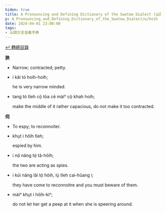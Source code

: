 ```yaml
---
hiden: true
title: A Pronouncing and Defining Dictionary of the Swatow Dialect (汕頭方言音義字典) / hoih
p: A_Pronouncing_and_Defining_Dictionary_of_the_Swatow_Dialect/w/hoih
date: 2024-04-01 23:00:00
tags: 
- 汕頭方言音義字典
---
```


[↩️ 轉總目錄](/A_Pronouncing_and_Defining_Dictionary_of_the_Swatow_Dialect)


**狹**
- Narrow; contracted; petty.

- i kâi tó hoih-hoih;

  he is very narrow minded.

- tang tó tîeh cò̤ tōa cē màiⁿ cò̤ khah hoih;

  make the middle of it rather capacious, do not make it too contracted.

**伺**
- To espy; to reconnoiter.

- khṳt i hôih tîeh;

  espied by him.

- i nŏ̤ nâng tó̤ tă-hôih;

  the two are acting as spies.

- i kúi nâng lâi tó̤ hôih, lṳ́ tîeh cai-hûang i;

  they have come to reconnoitre and you must beware of them.

- màiⁿ khṳt i hôih-kìⁿ;

  do not let her get a peep at it when she is speering around.